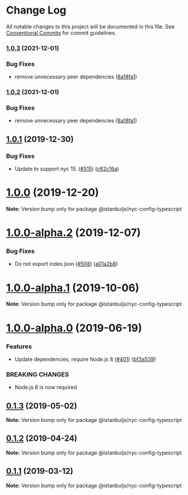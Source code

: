 # Change Log

All notable changes to this project will be documented in this file.
See [Conventional Commits](https://conventionalcommits.org) for commit guidelines.

### [1.0.3](https://github.com/istanbuljs/istanbuljs/compare/nyc-config-typescript-v1.0.2...nyc-config-typescript-v1.0.3) (2021-12-01)


### Bug Fixes

* remove unnecessary peer dependencies ([8a18fa1](https://github.com/istanbuljs/istanbuljs/commit/8a18fa1049071267dd4cd7bd2478728c99ae9a08))

### [1.0.2](https://github.com/istanbuljs/istanbuljs/compare/nyc-config-typescript-v1.0.1...nyc-config-typescript-v1.0.2) (2021-12-01)


### Bug Fixes

* remove unnecessary peer dependencies ([8a18fa1](https://github.com/istanbuljs/istanbuljs/commit/8a18fa1049071267dd4cd7bd2478728c99ae9a08))

## [1.0.1](https://github.com/istanbuljs/istanbuljs/compare/@istanbuljs/nyc-config-typescript@1.0.0...@istanbuljs/nyc-config-typescript@1.0.1) (2019-12-30)


### Bug Fixes

* Update to support nyc 15. ([#515](https://github.com/istanbuljs/istanbuljs/issues/515)) ([c62c16a](https://github.com/istanbuljs/istanbuljs/commit/c62c16a69543d184dff22be7a6aed789464bdcf9))





# [1.0.0](https://github.com/istanbuljs/istanbuljs/compare/@istanbuljs/nyc-config-typescript@1.0.0-alpha.2...@istanbuljs/nyc-config-typescript@1.0.0) (2019-12-20)

**Note:** Version bump only for package @istanbuljs/nyc-config-typescript





# [1.0.0-alpha.2](https://github.com/istanbuljs/istanbuljs/compare/@istanbuljs/nyc-config-typescript@1.0.0-alpha.1...@istanbuljs/nyc-config-typescript@1.0.0-alpha.2) (2019-12-07)


### Bug Fixes

* Do not export index.json ([#508](https://github.com/istanbuljs/istanbuljs/issues/508)) ([a01a2b8](https://github.com/istanbuljs/istanbuljs/commit/a01a2b81ec69a829d9ce667b10faea8feab3d671))





# [1.0.0-alpha.1](https://github.com/istanbuljs/istanbuljs/compare/@istanbuljs/nyc-config-typescript@1.0.0-alpha.0...@istanbuljs/nyc-config-typescript@1.0.0-alpha.1) (2019-10-06)

**Note:** Version bump only for package @istanbuljs/nyc-config-typescript





# [1.0.0-alpha.0](https://github.com/istanbuljs/istanbuljs/compare/@istanbuljs/nyc-config-typescript@0.1.3...@istanbuljs/nyc-config-typescript@1.0.0-alpha.0) (2019-06-19)


### Features

* Update dependencies, require Node.js 8 ([#401](https://github.com/istanbuljs/istanbuljs/issues/401)) ([bf3a539](https://github.com/istanbuljs/istanbuljs/commit/bf3a539))


### BREAKING CHANGES

* Node.js 8 is now required





## [0.1.3](https://github.com/istanbuljs/istanbuljs/compare/@istanbuljs/nyc-config-typescript@0.1.2...@istanbuljs/nyc-config-typescript@0.1.3) (2019-05-02)

**Note:** Version bump only for package @istanbuljs/nyc-config-typescript





## [0.1.2](https://github.com/istanbuljs/istanbuljs/compare/@istanbuljs/nyc-config-typescript@0.1.1...@istanbuljs/nyc-config-typescript@0.1.2) (2019-04-24)

**Note:** Version bump only for package @istanbuljs/nyc-config-typescript





## [0.1.1](https://github.com/istanbuljs/istanbuljs/compare/@istanbuljs/nyc-config-typescript@0.1.0...@istanbuljs/nyc-config-typescript@0.1.1) (2019-03-12)

**Note:** Version bump only for package @istanbuljs/nyc-config-typescript
